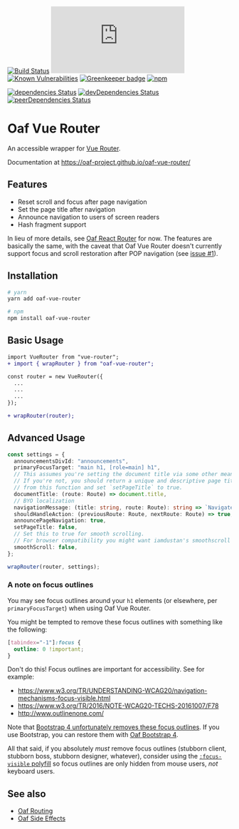 [![Build Status](https://travis-ci.org/oaf-project/oaf-vue-router.svg?branch=master)](https://travis-ci.org/oaf-project/oaf-vue-router)
[![type-coverage](https://img.shields.io/badge/dynamic/json.svg?label=type-coverage&prefix=%E2%89%A5&suffix=%&query=$.typeCoverage.atLeast&uri=https%3A%2F%2Fraw.githubusercontent.com%2Foaf-project%2Foaf-vue-router%2Fmaster%2Fpackage.json)](https://github.com/plantain-00/type-coverage)
[![Known Vulnerabilities](https://snyk.io/test/github/oaf-project/oaf-vue-router/badge.svg?targetFile=package.json)](https://snyk.io/test/github/oaf-project/oaf-vue-router?targetFile=package.json)
[![Greenkeeper badge](https://badges.greenkeeper.io/oaf-project/oaf-vue-router.svg)](https://greenkeeper.io/)
[![npm](https://img.shields.io/npm/v/oaf-vue-router.svg)](https://www.npmjs.com/package/oaf-vue-router)

[![dependencies Status](https://david-dm.org/oaf-project/oaf-vue-router/status.svg)](https://david-dm.org/oaf-project/oaf-vue-router)
[![devDependencies Status](https://david-dm.org/oaf-project/oaf-vue-router/dev-status.svg)](https://david-dm.org/oaf-project/oaf-vue-router?type=dev)
[![peerDependencies Status](https://david-dm.org/oaf-project/oaf-vue-router/peer-status.svg)](https://david-dm.org/oaf-project/oaf-vue-router?type=peer)


# Oaf Vue Router
An accessible wrapper for [Vue Router](https://router.vuejs.org/).

Documentation at https://oaf-project.github.io/oaf-vue-router/

## Features

* Reset scroll and focus after page navigation
* Set the page title after navigation
* Announce navigation to users of screen readers
* Hash fragment support

In lieu of more details, see [Oaf React Router](https://github.com/oaf-project/oaf-react-router/blob/master/README.md#features) for now. The features are basically the same, with the caveat that Oaf Vue Router doesn't currently support focus and scroll restoration after POP navigation (see [issue #1](https://github.com/oaf-project/oaf-vue-router/issues/1)).

## Installation

```sh
# yarn
yarn add oaf-vue-router

# npm
npm install oaf-vue-router
```

## Basic Usage

```diff
import VueRouter from "vue-router";
+ import { wrapRouter } from "oaf-vue-router";

const router = new VueRouter({
  ...
  ...
  ...
});

+ wrapRouter(router);
```

## Advanced Usage

```typescript
const settings = {
  announcementsDivId: "announcements",
  primaryFocusTarget: "main h1, [role=main] h1",
  // This assumes you're setting the document title via some other means.
  // If you're not, you should return a unique and descriptive page title for each page
  // from this function and set `setPageTitle` to true.
  documentTitle: (route: Route) => document.title,
  // BYO localization
  navigationMessage: (title: string, route: Route): string => `Navigated to ${title}.`,
  shouldHandleAction: (previousRoute: Route, nextRoute: Route) => true,
  announcePageNavigation: true,
  setPageTitle: false,
  // Set this to true for smooth scrolling.
  // For browser compatibility you might want iamdustan's smoothscroll polyfill https://github.com/iamdustan/smoothscroll
  smoothScroll: false,
};

wrapRouter(router, settings);
```

### A note on focus outlines
You may see focus outlines around your `h1` elements (or elsewhere, per `primaryFocusTarget`) when using Oaf Vue Router.

You might be tempted to remove these focus outlines with something like the following:
```css
[tabindex="-1"]:focus {
  outline: 0 !important;
}
```

Don't do this! Focus outlines are important for accessibility. See for example:

* https://www.w3.org/TR/UNDERSTANDING-WCAG20/navigation-mechanisms-focus-visible.html
* https://www.w3.org/TR/2016/NOTE-WCAG20-TECHS-20161007/F78
* http://www.outlinenone.com/

Note that [Bootstrap 4 unfortunately removes these focus outlines](https://github.com/twbs/bootstrap/issues/28425). If you use Bootstrap, you can restore them with [Oaf Bootstrap 4](https://github.com/oaf-project/oaf-bootstrap-4).

All that said, if you absolutely _must_ remove focus outlines (stubborn client, stubborn boss, stubborn designer, whatever), consider using the [`:focus-visible` polyfill](https://github.com/WICG/focus-visible) so focus outlines are only hidden from mouse users, _not_ keyboard users.

## See also
* [Oaf Routing](https://github.com/oaf-project/oaf-routing)
* [Oaf Side Effects](https://github.com/oaf-project/oaf-side-effects)
